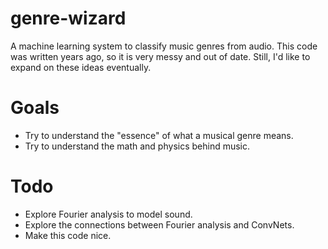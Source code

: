 genre-wizard
============
 
A machine learning system to classify music genres from audio.  This code was written years ago, so it is very messy and out of date.  Still, I'd like to expand on these ideas eventually.

# Goals

- Try to understand the "essence" of what a musical genre means.
- Try to understand the math and physics behind music.

# Todo

- Explore Fourier analysis to model sound.
- Explore the connections between Fourier analysis and ConvNets.
- Make this code nice.
